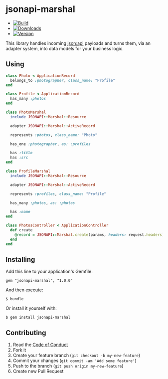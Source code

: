 # jsonapi-marshal

  - [![Build](http://img.shields.io/travis-ci/krainboltgreene/jsonapi-marshal.svg?style=flat-square)](https://travis-ci.org/krainboltgreene/jsonapi-marshal)
  - [![Downloads](http://img.shields.io/gem/dtv/jsonapi-marshal.svg?style=flat-square)](https://rubygems.org/gems/jsonapi-marshal)
  - [![Version](http://img.shields.io/gem/v/jsonapi-marshal.svg?style=flat-square)](https://rubygems.org/gems/jsonapi-marshal)


This library handles incoming [json:api](https://www.jsonapi.org) payloads and turns them, via an adapter system, into data models for your business logic.


## Using

``` ruby
class Photo < ApplicationRecord
  belongs_to :photographer, class_name: "Profile"
end

class Profile < ApplicationRecord
  has_many :photos
end

class PhotoMarshal
  include JSONAPI::Marshal::Resource

  adapter JSONAPI::Marshal::ActiveRecord

  represents :photos, class_name: "Photo"

  has_one :photographer, as: :profiles

  has :title
  has :src
end

class ProfileMarshal
  include JSONAPI::Marshal::Resource

  adapter JSONAPI::Marshal::ActiveRecord

  represents :profiles, class_name: "Profile"

  has_many :photos, as: :photos

  has :name
end
```

``` ruby
class PhotosController < ApplicationController
  def create
    @record = JSONAPI::Marshal.create(params, headers: request.headers)
  end
end
```


## Installing

Add this line to your application's Gemfile:

    gem "jsonapi-marshal", "1.0.0"

And then execute:

    $ bundle

Or install it yourself with:

    $ gem install jsonapi-marshal


## Contributing

  1. Read the [Code of Conduct](/CONDUCT.md)
  2. Fork it
  3. Create your feature branch (`git checkout -b my-new-feature`)
  4. Commit your changes (`git commit -am 'Add some feature'`)
  5. Push to the branch (`git push origin my-new-feature`)
  6. Create new Pull Request
